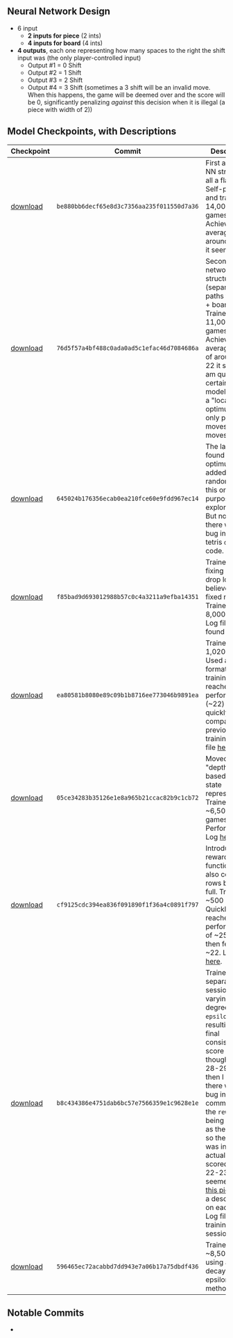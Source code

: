 ## Neural Network Design
- 6 input
    - **2 inputs for piece** (2 ints)
    - **4 inputs for board** (4 ints)
- **4 outputs**, each one representing how many spaces to the right the shift input was (the only player-controlled input)
    - Output #1 = 0 Shift
    - Output #2 = 1 Shift
    - Output #3 = 2 Shift
    - Output #4 = 3 Shift (sometimes a 3 shift will be an invalid move. When this happens, the game will be deemed over and the score will be 0, significantly penalizing *against* this decision when it is illegal (a piece with width of 2))

## Model Checkpoints, with Descriptions
|Checkpoint|Commit|Description|
|-|-|-|
|[download](https://github.com/TimHanewich/tetris-ai/releases/download/1/checkpoint14.keras)|`be880bb6decf65e8d3c7356aa235f011550d7a36`|First attempt at NN structure, all a flat layer. Self-played and trained on 14,000 games. Achieves an average score around 21-22 it seems.|
|[download]()|`76d5f57a4bf488c0ada0ad5c1efac46d7084686a`|Second neural network structure (separate paths for piece + board). Trained on 11,000 games. Achieves an average score of around 21-22 it seems. I am quite certain the model fell into a "local optimum" and only plays moves `0` and moves `2`.|
|[download](https://github.com/TimHanewich/tetris-ai/releases/download/3/checkpoint8.keras)|`645024b176356ecab0ea210fce60e9fdd967ec14`|The last NN found a local optimum, so added a bit of randomizing to this one for purposes of exploration. But noticed there was a bug in the tetris `drop()` code.|
|[download](https://github.com/TimHanewich/tetris-ai/releases/download/4/checkpoint7.keras)|`f85bad9d693012988b57c0c4a3211a9efba14351`|Trained after fixing bug in drop logic (or I believe it is fixed now). Trained on 8,000 games. Log file can be found [here](https://github.com/TimHanewich/tetris-ai/releases/download/4/log.txt).|
|[download](https://github.com/TimHanewich/tetris-ai/releases/download/5/checkpoint0.keras)|`ea80581b8080e89c09b1b8716ee773046b9891ea`|Trained on 1,020 games. Used a quicker format for training, reached peak performance (~22) rather quickly compared to previous trainings. Log file [here](https://github.com/TimHanewich/tetris-ai/releases/download/5/log.txt).|
|[download](https://github.com/TimHanewich/tetris-ai/releases/download/6/checkpoint12.keras)|`05ce34283b35126e1e8a965b21ccac82b9c1cb72`|Moved to new "depth-based" board state representation. Trained on ~6,500 games. Performs ~22. Log [here](https://github.com/TimHanewich/tetris-ai/releases/download/6/log.txt).|
|[download](https://github.com/TimHanewich/tetris-ai/releases/download/7/checkpoint0.keras)|`cf9125cdc394ea836f091890f1f36a4c0891f797`|Introduced reward function that also considers rows being full. Trained on ~500 games. Quickly reached peak performance of ~25 but then fell to ~22. Log file [here](https://github.com/TimHanewich/tetris-ai/releases/download/7/log.txt).|
|[download](https://github.com/TimHanewich/tetris-ai/releases/download/8/checkpoint3.keras)|`b8c434386e4751dab6bc57e7566359e1c9628e1e`|Trained in 4 separate sessions of varying degrees of `epsilon`, resulting in a final consistent score of what I thought was 28-29, but then I realized there was a bug in this commit where the `reward` was being logged as the `score`, so the score was inflated. It actually scored around 22-23 it seemed. See [this picture](https://i.imgur.com/99bq35K.png) for a description on each stage. Log file for all training sessions [here](https://github.com/TimHanewich/tetris-ai/releases/download/8/log.txt).|
|[download](https://github.com/TimHanewich/tetris-ai/releases/download/9/checkpoint16.keras)|`596465ec72acabbd7dd943e7a06b17a75dbdf436`|Trained on ~8,500 games using a decaying epsilon method|

## Notable Commits
- 